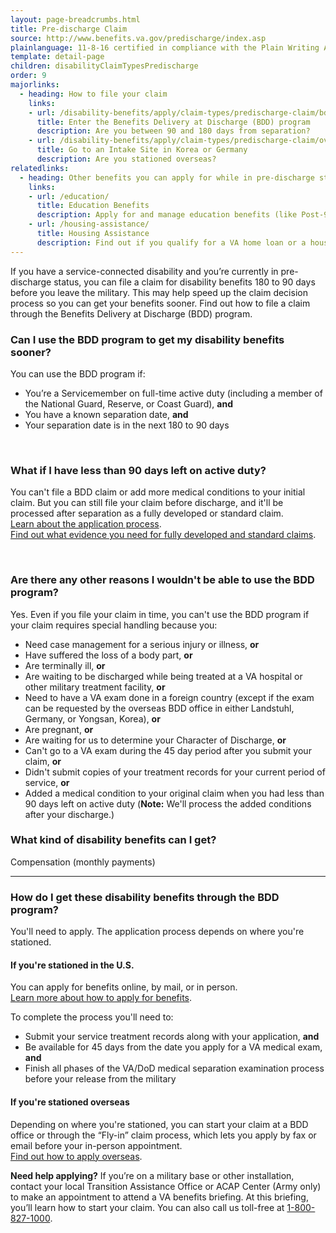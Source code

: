 ```yaml
---
layout: page-breadcrumbs.html
title: Pre-discharge Claim
source: http://www.benefits.va.gov/predischarge/index.asp
plainlanguage: 11-8-16 certified in compliance with the Plain Writing Act
template: detail-page
children: disabilityClaimTypesPredischarge
order: 9
majorlinks:
  - heading: How to file your claim
    links:
    - url: /disability-benefits/apply/claim-types/predischarge-claim/bdd/
      title: Enter the Benefits Delivery at Discharge (BDD) program
      description: Are you between 90 and 180 days from separation?
    - url: /disability-benefits/apply/claim-types/predischarge-claim/overseas/
      title: Go to an Intake Site in Korea or Germany
      description: Are you stationed overseas?
relatedlinks:
  - heading: Other benefits you can apply for while in pre-discharge status
    links:
    - url: /education/
      title: Education Benefits
      description: Apply for and manage education benefits (like Post-9/11 GI Bill benefits) that you can use to pay for college and training programs.
    - url: /housing-assistance/
      title: Housing Assistance
      description: Find out if you qualify for a VA home loan or a housing grant to help you live more independently with your service-connected disability.
---
```


<div class="va-introtext">

If you have a service-connected disability and you’re currently in pre-discharge status, you can file a claim for disability benefits 180 to 90 days before you leave the military. This may help speed up the claim decision process so you can get your benefits sooner. Find out how to file a claim through the Benefits Delivery at Discharge (BDD) program.

</div>

<div class="feature" markdown="1">

### Can I use the BDD program to get my disability benefits sooner?
You can use the BDD program if:
-	You’re a Servicemember on full-time active duty (including a member of the National Guard, Reserve, or Coast Guard), **and**
- You have a known separation date, **and**
-	Your separation date is in the next 180 to 90 days

<br>

### What if I have less than 90 days left on active duty?
You can't file a BDD claim or add more medical conditions to your initial claim. But you can still file your claim before discharge, and it'll be processed after separation as a fully developed or standard claim.</br>
[Learn about the application process](/disability-benefits/apply/).</br>
[Find out what evidence you need for fully developed and standard claims](/disability-benefits/apply/evidence/).

<br>

### Are there any other reasons I wouldn't be able to use the BDD program?
Yes. Even if you file your claim in time, you can't use the BDD program if your claim requires special handling because you:
- Need case management for a serious injury or illness, **or**
- Have suffered the loss of a body part, **or**
- Are terminally ill, **or**
- Are waiting to be discharged while being treated at a VA hospital or other military treatment facility, **or**
- Need to have a VA exam done in a foreign country (except if the exam can be requested by the overseas BDD office in either Landstuhl, Germany, or Yongsan, Korea), **or**
- Are pregnant, **or**
- Are waiting for us to determine your Character of Discharge, **or**
- Can't go to a VA exam during the 45 day period after you submit your claim, **or**
- Didn't submit copies of your treatment records for your current period of service, **or**
- Added a medical condition to your original claim when you had less than 90 days left on active duty (**Note:** We'll process the added conditions after your discharge.)

</div>

### What kind of disability benefits can I get?
Compensation (monthly payments)

-----

### How do I get these disability benefits through the BDD program?
You'll need to apply. The application process depends on where you're stationed.

#### If you're stationed in the U.S.
You can apply for benefits online, by mail, or in person. <br>
[Learn more about how to apply for benefits](/disability-benefits/apply/).

To complete the process you'll need to:
- Submit your service treatment records along with your application, **and**
- Be available for 45 days from the date you apply for a VA medical exam, **and**
- Finish all phases of the VA/DoD medical separation examination process before your release from the military

#### If you're stationed overseas
Depending on where you're stationed, you can start your claim at a BDD office or through the “Fly-in” claim process, which lets you apply by fax or email before your in-person appointment. <br>
[Find out how to apply overseas](/disability-benefits/apply/claim-types/predischarge-claim/overseas/).

**Need help applying?** If you’re on a military base or other installation, contact your local Transition Assistance Office or ACAP Center (Army only) to make an appointment to attend a VA benefits briefing. At this briefing, you’ll learn how to start your claim. You can also call us toll-free at <a href="tel:+18008271000">1-800-827-1000</a>.

<br>


